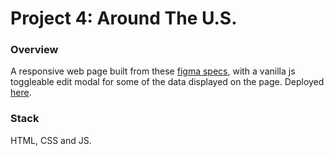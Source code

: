 # Project 4: Around The U.S.

### Overview

A responsive web page built from these [figma specs](https://www.figma.com/file/xM9rNsdK4iNcFJmDZho3Aw/Sprint-3%3A-From-Portland-to-Portland-%2F-desktop-%2B-mobile?node-id=500%3A0), with a vanilla js toggleable edit modal for some of the data displayed on the page.   Deployed [here](https://kvnloughead.github.io/web_project_4/index.html).

### Stack

HTML, CSS and JS.



